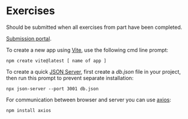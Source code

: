 # Exercises

Should be submitted when all exercises from part have been completed.

[Submission portal](https://studies.cs.helsinki.fi/stats/courses/fullstackopen/submissions).

To create a new app using [Vite](https://vite.dev/guide/), use the following cmd line prompt:

```
npm create vite@latest [ name of app ]
```

To create a quick [JSON Server](https://github.com/typicode/json-server?tab=readme-ov-file), first create a _db.json_ file in your project, then run this prompt to prevent separate installation:

```
npx json-server --port 3001 db.json
```

For communication between browser and server you can use [axios](https://github.com/axios/axios):

```
npm install axios
```